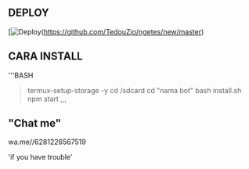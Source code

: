 ## DEPLOY
[![Deploy](https://herokucdn.com/deploy/button.svg)(https://github.com/TedouZio/ngetes/new/master)

## CARA INSTALL

'''BASH
>termux-setup-storage -y
>cd /sdcard
>cd "nama bot"
>bash install.sh
>npm start
,,,

## "Chat me"

wa.me//6281226567519

'if you have trouble'
